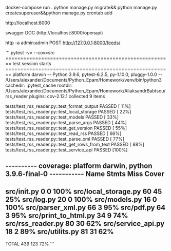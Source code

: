 docker-compose run .
python manage.py migrate&& python manage.py createsuperuser&&python manage.py crontab add

http://localhost:8000

swagger DOC
(http://localhost:8000/openapi)


http -a admin:admin POST http://127.0.0.1:8000/feeds/ 

'''
pytest -vv --cov=src
======================================================== test session starts ========================================================
platform darwin -- Python 3.9.6, pytest-6.2.5, py-1.10.0, pluggy-1.0.0 -- /Users/alexander/Documents/Python_Epam/Homework/venv/bin/python3
cachedir: .pytest_cache
rootdir: /Users/alexander/Documents/Python_Epam/Homework/AliaksandrBabtsou/rss_reader
plugins: cov-2.12.1
collected 9 items                                                                                                                   

tests/test_rss_reader.py::test_format_output PASSED                                                                           [ 11%]
tests/test_rss_reader.py::test_local_storage PASSED                                                                           [ 22%]
tests/test_rss_reader.py::test_models PASSED                                                                                  [ 33%]
tests/test_rss_reader.py::test_parse_args PASSED                                                                              [ 44%]
tests/test_rss_reader.py::test_get_version PASSED                                                                             [ 55%]
tests/test_rss_reader.py::test_read_rss PASSED                                                                                [ 66%]
tests/test_rss_reader.py::test_parse_xml PASSED                                                                               [ 77%]
tests/test_rss_reader.py::test_get_rows_from_text PASSED                                                                      [ 88%]
tests/test_rss_reader.py::test_service_api PASSED                                                                             [100%]


---------- coverage: platform darwin, python 3.9.6-final-0 -----------
Name                   Stmts   Miss  Cover
------------------------------------------
src/__init__.py            0      0   100%
src/local_storage.py      60     45    25%
src/log.py                20      0   100%
src/models.py             16      0   100%
src/parser_xml.py         66      3    95%
src/pdf.py                64      3    95%
src/print_to_html.py      34      9    74%
src/rss_reader.py         80     30    62%
src/service_api.py        18      2    89%
src/utilits.py            81     31    62%
------------------------------------------
TOTAL                    439    123    72%
'''